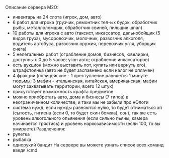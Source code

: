 Описание сервера M2O:
- инвентарь на 24 слота (игрок, дом, авто)
- 6 работ для игрока (грузчик, ремонтник тел-ых будок, обработчик рыбы, металлоломщик, обработчик свиней, пильщик шпал)
- 10 работы для игрока с авто (таксист, инкассатор, дальнобойщик (5 видов груза), мусоровозчик, молочник, развозчик алкоголя, водитель автобуса, развозчик оружия, перевозчик угля, уборщик снега)
- 5 нелегальных работ (ограбление домов, бизнесов, ювелирки, доступны с 0 до 5 часов; угон авто; ограбление инкассаторов)
- есть аукцион (можно выставить лот, купить или вернуть его), штрафстоянка (авто не будет заспавнено если налог не оплачен)
- 4 фракции (полицейские - 1 преступление равняется 1 минуте тюрьмы; 3 мафии - итальянская, китайская, американская, мафии могут захватывать территории, всего 12 штук)
- присутствует возможность крафта предметов
- можно приобретать авто, дома и бизнесы (7 типов) в неограниченном количестве, и таки мы не забыли про нОлоги
- система нужд, если нужды равняются нулю, то будет отниматься хп (сытость, гигиена (если 0, то будет скин бомжа), сон), так же есть уровень алкогольного опьянения (если сильно пьяны, камера начинается трястись) и уровень наркозависимости (если 100, то вы умираете)
Развлечения:
- рулетка
- рыбалка
- однорукий бандит
На сервере вы можете узнать список всех команд введя /cmd